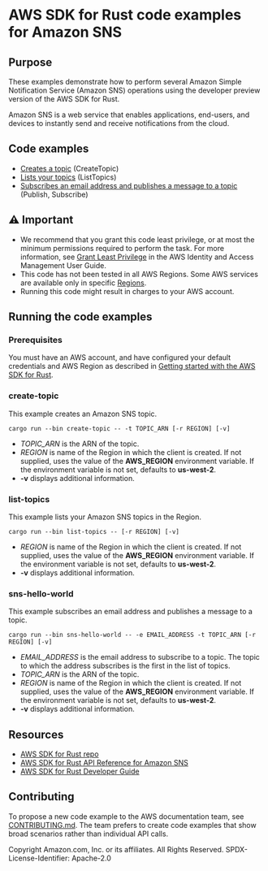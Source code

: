 # AWS SDK for Rust code examples for Amazon SNS

## Purpose

These examples demonstrate how to perform several Amazon Simple Notification Service (Amazon SNS) operations using the developer preview version of the AWS SDK for Rust.

Amazon SNS is a web service that enables applications, end-users, and devices to instantly send and receive notifications from the cloud.

## Code examples

-   [Creates a topic](src/bin/create-topic.rs) (CreateTopic)
-   [Lists your topics](src/bin/list-topics.rs) (ListTopics)
-   [Subscribes an email address and publishes a message to a topic](src/bin/sns-hello-world.rs) (Publish, Subscribe)

## ⚠ Important

-   We recommend that you grant this code least privilege,
    or at most the minimum permissions required to perform the task.
    For more information, see
    [Grant Least Privilege](https://docs.aws.amazon.com/IAM/latest/UserGuide/best-practices.html#grant-least-privilege)
    in the AWS Identity and Access Management User Guide.
-   This code has not been tested in all AWS Regions.
    Some AWS services are available only in specific
    [Regions](https://aws.amazon.com/about-aws/global-infrastructure/regional-product-services).
-   Running this code might result in charges to your AWS account.

## Running the code examples

### Prerequisites

You must have an AWS account, and have configured your default credentials and AWS Region as described in [Getting started with the AWS SDK for Rust](https://docs.aws.amazon.com/sdk-for-rust/latest/dg/getting-started.html).

### create-topic

This example creates an Amazon SNS topic.

`cargo run --bin create-topic -- -t TOPIC_ARN [-r REGION] [-v]`

-   _TOPIC_ARN_ is the ARN of the topic.
-   _REGION_ is name of the Region in which the client is created.
    If not supplied, uses the value of the **AWS_REGION** environment variable.
    If the environment variable is not set, defaults to **us-west-2**.
-   **-v** displays additional information.

### list-topics

This example lists your Amazon SNS topics in the Region.

`cargo run --bin list-topics -- [-r REGION] [-v]`

-   _REGION_ is name of the Region in which the client is created.
    If not supplied, uses the value of the **AWS_REGION** environment variable.
    If the environment variable is not set, defaults to **us-west-2**.
-   **-v** displays additional information.

### sns-hello-world

This example subscribes an email address and publishes a message to a topic.

`cargo run --bin sns-hello-world -- -e EMAIL_ADDRESS -t TOPIC_ARN [-r REGION] [-v]`

-   _EMAIL_ADDRESS_ is the email address to subscribe to a topic.
    The topic to which the address subscribes is the first in the list of topics.
-   _TOPIC_ARN_ is the ARN of the topic.
-   _REGION_ is name of the Region in which the client is created.
    If not supplied, uses the value of the **AWS_REGION** environment variable.
    If the environment variable is not set, defaults to **us-west-2**.
-   **-v** displays additional information.

## Resources

-   [AWS SDK for Rust repo](https://github.com/awslabs/aws-sdk-rust)
-   [AWS SDK for Rust API Reference for Amazon SNS](https://docs.rs/aws-sdk-sns)
-   [AWS SDK for Rust Developer Guide](https://docs.aws.amazon.com/sdk-for-rust/latest/dg)

## Contributing

To propose a new code example to the AWS documentation team,
see [CONTRIBUTING.md](https://github.com/picante-io/aws-doc-sdk-examples/blob/master/CONTRIBUTING.md).
The team prefers to create code examples that show broad scenarios rather than individual API calls.

Copyright Amazon.com, Inc. or its affiliates. All Rights Reserved. SPDX-License-Identifier: Apache-2.0
